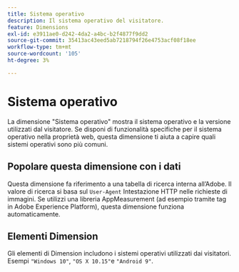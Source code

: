 ```yaml
---
title: Sistema operativo
description: Il sistema operativo del visitatore.
feature: Dimensions
exl-id: e3911ae0-d242-4da2-a4bc-b2f4877f9dd2
source-git-commit: 35413ac43eed5ab7218794f26e4753acf08f18ee
workflow-type: tm+mt
source-wordcount: '105'
ht-degree: 3%

---
```


# Sistema operativo

La dimensione &quot;Sistema operativo&quot; mostra il sistema operativo e la versione utilizzati dal visitatore. Se disponi di funzionalità specifiche per il sistema operativo nella proprietà web, questa dimensione ti aiuta a capire quali sistemi operativi sono più comuni.

## Popolare questa dimensione con i dati

Questa dimensione fa riferimento a una tabella di ricerca interna all’Adobe. Il valore di ricerca si basa sul `User-Agent` Intestazione HTTP nelle richieste di immagini. Se utilizzi una libreria AppMeasurement (ad esempio tramite tag in Adobe Experience Platform), questa dimensione funziona automaticamente.

## Elementi Dimension

Gli elementi di Dimension includono i sistemi operativi utilizzati dai visitatori. Esempi `"Windows 10"`, `"OS X 10.15"`e `"Android 9"`.

